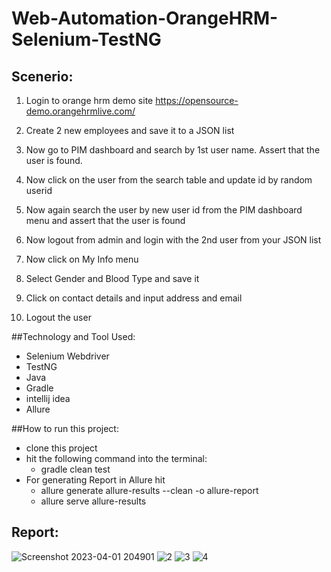# Web-Automation-OrangeHRM-Selenium-TestNG

## Scenerio:
1. Login to orange hrm demo site https://opensource-demo.orangehrmlive.com/

2. Create 2 new employees and save it to a JSON list

3. Now go to PIM dashboard and search by 1st user name. Assert that the user is found.

4. Now click on the user from the search table and update id by random userid

5. Now again search the user by new user id from the PIM dashboard menu and assert that the user is found

6. Now logout from admin and login with the 2nd user from your JSON list

7. Now click on My Info menu

8. Select Gender and Blood Type and save it

9. Click on contact details and input address and email

10. Logout the user

##Technology and Tool Used:
- Selenium Webdriver
- TestNG
- Java
- Gradle
- intellij idea
- Allure

##How to run this project:
- clone this project
- hit the following command into the terminal:
    - gradle clean test
- For generating Report in Allure hit
    - allure generate allure-results --clean -o allure-report
    - allure serve allure-results
    
## Report:
![Screenshot 2023-04-01 204901](https://user-images.githubusercontent.com/71556293/229297221-2d8ff6c5-179c-460f-8bfc-9ca7ad0ed882.png)
![2](https://user-images.githubusercontent.com/71556293/229297236-932cd9c2-54d4-4149-8a0d-53029866e77d.png)
![3](https://user-images.githubusercontent.com/71556293/229297243-aaac5086-a319-40c9-863c-cf8139e19872.png)
![4](https://user-images.githubusercontent.com/71556293/229297251-f629acb2-3c38-466a-9cd4-7cd128b8727d.png)
